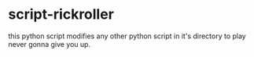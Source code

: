 # script-rickroller
this python script modifies any other python script in it's directory to play never gonna give you up.
